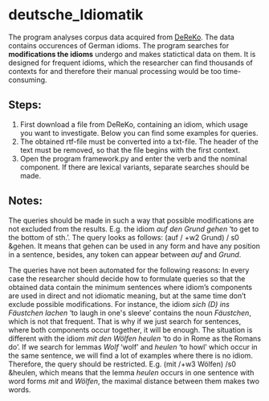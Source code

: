# deutsche_Idiomatik

The program analyses corpus data acquired from [DeReKo](https://cosmas2.ids-mannheim.de/cosmas2-web/).
The data contains occurences of German idioms. 
The program searches for **modifications the idioms** undergo and makes statictical data on them.
It is designed for frequent idioms, which the researcher can find thousands of contexts for and therefore their manual processing would be too time-consuming.

## Steps:
1) First download a file from DeReKo, containing an idiom, which usage you want to investigate. Below you can find some examples for queries.
2) The obtained rtf-file must be converted into a txt-file.
The header of the text must be removed, so that the file begins with the first context.
3) Open the program framework.py and enter the verb and the nominal component.
If there are lexical variants, separate searches should be made.

## Notes:

The queries should be made in such a way that possible modifications are not excluded from the results. E.g. the idiom *auf den Grund gehen* ‘to get to the bottom of sth.’. The query looks as follows: (auf / +w2 Grund) / s0 &gehen. It means that gehen can be used in any form and have any position in a sentence, besides, any token can appear between *auf* and *Grund*. 

The queries have not been automated for the following reasons: In every case the researcher should decide how to formulate queries so that the obtained data contain the minimum sentences where idiom’s components are used in direct and not idiomatic meaning, but at the same time don’t exclude possible modifications. For instance, the idiom *sich (D) ins Fäustchen lachen* ‘to laugh in one's sleeve’ contains the noun *Fäustchen*, which is not that frequent. That is why if we just search for sentences, where both components occur together, it will be enough. The situation is different with the idiom *mit den Wölfen heulen* ‘to do in Rome as the Romans do’. If we search for lemmas *Wolf* ‘wolf’ and *heulen* ‘to howl’ which occur in the same sentence, we will find a lot of examples where there is no idiom. Therefore, the query should be restricted. E.g. (mit /+w3 Wölfen) /s0 &heulen, which means that the lemma *heulen* occurs in one sentence with word forms *mit* and *Wölfen*, the maximal distance between them makes two words.

